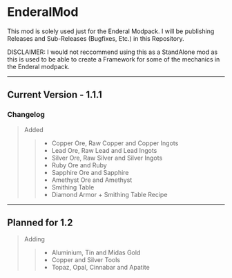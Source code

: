 # EnderalMod

This mod is solely used just for the Enderal Modpack. I will be publishing Releases and Sub-Releases (Bugfixes, Etc.) in this Repository.

DISCLAIMER: I would not reccommend using this as a StandAlone mod as this is used to be able to create a Framework for some of the mechanics in the Enderal modpack.

- - - -

## Current Version - 1.1.1

### Changelog

> Added
>> * Copper Ore, Raw Copper and Copper Ingots
>> * Lead Ore, Raw Lead and Lead Ingots
>> * Silver Ore, Raw Silver and Silver Ingots
>> * Ruby Ore and Ruby
>> * Sapphire Ore and Sapphire
>> * Amethyst Ore and Amethyst
>> * Smithing Table
>> * Diamond Armor + Smithing Table Recipe

- - - -

## Planned for 1.2

> Adding
>> * Aluminium, Tin and Midas Gold
>> * Copper and Silver Tools
>> * Topaz, Opal, Cinnabar and Apatite
